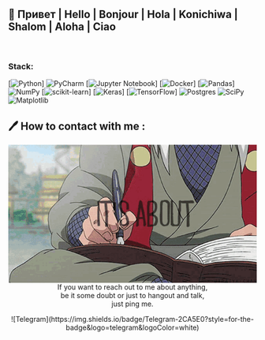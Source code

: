 ## 👋 Привет | Hello | Bonjour | Hola | Konichiwa | Shalom | Aloha | Ciao

<br>

### Stack:
[![Python](https://img.shields.io/badge/python-3670A0?style=for-the-badge&logo=python&logoColor=ffdd54)]
![PyCharm](https://img.shields.io/badge/pycharm-143?style=for-the-badge&logo=pycharm&logoColor=black&color=black&labelColor=green)
[![Jupyter Notebook](https://img.shields.io/badge/jupyter-%23FA0F00.svg?style=for-the-badge&logo=jupyter&logoColor=white)]
[![Docker](https://img.shields.io/badge/docker-%230db7ed.svg?style=for-the-badge&logo=docker&logoColor=white)]
[![Pandas](https://img.shields.io/badge/pandas-%23150458.svg?style=for-the-badge&logo=pandas&logoColor=white)]
![NumPy](https://img.shields.io/badge/numpy-%23013243.svg?style=for-the-badge&logo=numpy&logoColor=white)
[![scikit-learn](https://img.shields.io/badge/scikit--learn-%23F7931E.svg?style=for-the-badge&logo=scikit-learn&logoColor=white)]
[![Keras](https://img.shields.io/badge/Keras-%23D00000.svg?style=for-the-badge&logo=Keras&logoColor=white)]
[![TensorFlow](https://img.shields.io/badge/TensorFlow-FF6F00?style=for-the-badge&logo=TensorFlow&logoColor=white)]
![Postgres](https://img.shields.io/badge/postgres-%23316192.svg?style=for-the-badge&logo=postgresql&logoColor=white)
![SciPy](https://img.shields.io/badge/SciPy-%230C55A5.svg?style=for-the-badge&logo=scipy&logoColor=%white)
![Matplotlib](https://img.shields.io/badge/Matplotlib-%23#ffffff.svg?style=for-the-badge&logo=Matplotlib&logoColor=white)

## 🖊 How to contact with me :

<img src="./assets/contact.gif" align="right" width="530.5px" height="280.5px">
<br>
<br>
<br>
<br>
<p align="center">If you want to reach out to me about anything,<br>
be it some doubt or just to hangout and talk,<br>
just ping me.</p>
<p align="center">![Telegram](https://img.shields.io/badge/Telegram-2CA5E0?style=for-the-badge&logo=telegram&logoColor=white)</p>

<br>
<br>
<br>

<!-- <div align="center">
<img src="https://profile-counter.glitch.me/g1adius/count.svg" align="center">
</div> -->
